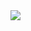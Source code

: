 <picture>
  <source
    srcset="https://github-readme-stats.vercel.app/api?username=loplayersolo&show_icons=true&theme=dark"
    media="(prefers-color-scheme: dark)"
  />
  <source
    srcset="https://github-readme-stats.vercel.app/api?username=loplayersolo&show_icons=true"
    media="(prefers-color-scheme: light), (prefers-color-scheme: no-preference)"
  />
  <img src="https://github-readme-stats.vercel.app/api?username=loplayersolo&show_icons=true" />
</picture>
